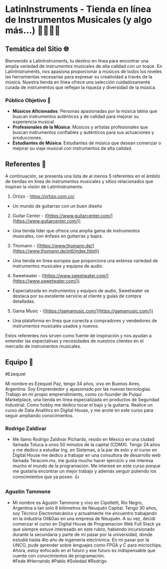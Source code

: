 # LatinInstruments - Tienda en línea de Instrumentos Musicales (y algo más…) 🎺🎸🎻🎶

## **Temática del Sitio 🌐**

Bienvenido a LatinInstruments, tu destino en línea para encontrar una amplia variedad de instrumentos musicales de alta calidad con un toque. En LatinInstruments, nos apasiona proporcionar a músicos de todos los niveles las herramientas necesarias para expresar su creatividad a través de la música. Nuestra tienda en línea ofrece una selección cuidadosamente curada de instrumentos que reflejan la riqueza y diversidad de la música.

### **Público Objetivo 📌**

- **Músicos Aficionados**: Personas apasionadas por la música latina que buscan instrumentos auténticos y de calidad para mejorar su experiencia musical.
- **Profesionales de la Música**: Músicos y artistas profesionales que buscan instrumentos confiables y auténticos para sus actuaciones y producciones.
- **Estudiantes de Música**: Estudiantes de música que desean comenzar o mejorar su viaje musical con instrumentos de alta calidad.

## **Referentes 📝**

A continuación, se presenta una lista de al menos 5 referentes en el ámbito de tiendas en línea de instrumentos musicales y sitios relacionados que inspiran la visión de LatinInstruments:

1. Ortizo - https://ortizo.com.co/

- Un mundo de guitarras con un buen diseño

2. Guitar Center - ([https://www.guitarcenter.com/](https://www.guitarcenter.com/))

- Una tienda líder que ofrece una amplia gama de instrumentos musicales, con énfasis en guitarras y bajos.

3. Thomann - ([https://www.thomann.de/](https://www.thomann.de/intl/index.html))

- Una tienda en línea europea que proporciona una extensa variedad de instrumentos musicales y equipos de audio.

4. Sweetwater - ([https://www.sweetwater.com/](https://www.sweetwater.com/))

- Especializada en instrumentos y equipos de audio, Sweetwater se destaca por su excelente servicio al cliente y guías de compra detalladas.

5. Gama Music - ([https://gamamusic.com/](https://gamamusic.com/))

- Una plataforma en línea que conecta a compradores y vendedores de instrumentos musicales usados y nuevos.

Estos referentes nos sirven como fuente de inspiración y nos ayudan a entender las expectativas y necesidades de nuestros clientes en el mercado de instrumentos musicales.

## **Equipo 📝**

#Ezequiel

Mi nombre es Ezequiel Paz, tengo 34 años, vivo en Buenos Aires, Argentina. Soy Emprendedor y apasionado por las nuevas tecnologías. Trabajo en mi propio emprendimiento, como co-founder de Pulqui Marketplace, una tienda en línea especializada en productos de Seguridad Industrial. Como hobby me dedico tocar el bajo y la guitarra. Realice un curso de Data Analitics en Digital House, y me anote en este curso para seguir ampliando conocimientos.

### Rodrigo Zaldivar

- Me llamo Rodrigo Zaldivar Pichardo, resido en Mexico en una ciudad llamada Toluca a unos 50 minutos de la capital (CDMX). Tengo 24 años y me dedico a estudiar Ing. en Sistemas, a la par de esto y el curso en Digital House me dedico a trabajar en una consultora de desarrollo web llamada Teracom.mx, me gusta mucho hacer ejercicio y me interesa mucho el mundo de la programación. Me interesé en este curso porque me gustaría encontrar un mejor trabajo y además serguir puliendo los conocimientos que ya poseo. 👍

### Agustin Tammone

- Mi nombre es Agustín Tammone y vivo en Cipolletti, Rio Negro, Argentina a tan solo 8 kilómetros de Neuquén Capital. Tengo 30 años, soy Técnico Electromecánico y actualmente me encuentro trabajando en la industria Oil&Gas en una empresa de Neuquén. A su vez, decidí comenzar el curso en Digital House de Programacion Web Full Stack ya que siempre estuve interesado en este rubro, habiendo incursionado durante la secundaria y parte de mi pasar por la universidad, donde estudié hasta 4to año de ingeniería electrónica. En mi pasar por la UNCO, pude aprender sobre lenguajes como FPGA y C para microchips. Ahora, estoy enfocado en el futuro y ese futuro es indispensable que cuente con conocimientos de programación.  
  #Fede
  #Hernando
  #Pablo
  #Soledad
  #Rodrigo
